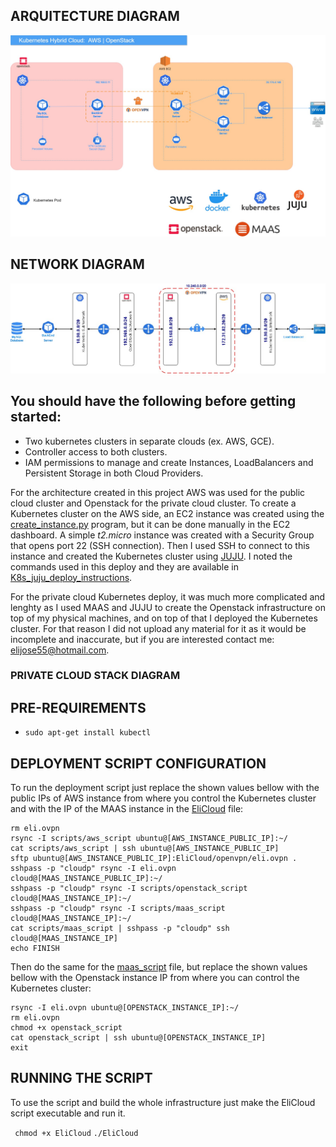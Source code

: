 ## ARQUITECTURE DIAGRAM
![Hybrid_Cloud.jpg](https://github.com/elijose55/EliCloud/blob/master/images/Hybrid%20Cloud.jpg)

## NETWORK DIAGRAM
![network_diagram.jpg](https://github.com/elijose55/EliCloud/blob/master/images/Network%20Diagram%20(1).jpg)

## You should have the following before getting started:
- Two kubernetes clusters in separate clouds (ex. AWS, GCE).
- Controller access to both clusters.
- IAM permissions to manage and create Instances, LoadBalancers and Persistent Storage in both Cloud Providers.

For the architecture created in this project AWS was used for the public cloud cluster and Openstack for the private cloud cluster.
To create a Kubernetes cluster on the AWS side, an EC2 instance was created using the [create_instance.py](https://github.com/elijose55/EliCloud/blob/master/misc/create_instance.py) program, but it can be done manually in the EC2 dashboard. A simple *t2.micro* instance was created with a Security Group that opens port 22 (SSH connection). Then I used SSH to connect to this instance and created the Kubernetes cluster using [JUJU](https://jaas.ai/docs/installing). I noted the commands used in this deploy and they are available in [K8s_juju_deploy_instructions](https://github.com/elijose55/EliCloud/blob/master/misc/create_instance.py).

For the private cloud Kubernetes deploy, it was much more complicated and lenghty as I used MAAS and JUJU to create the Openstack infrastructure on top of my physical machines, and on top of that I deployed the Kubernetes cluster. For that reason I did not upload any material for it as it would be incomplete and inaccurate, but if you are interested contact me: [elijose55@hotmail.com](mailto:elijose55@hotmail.com).

### PRIVATE CLOUD STACK DIAGRAM







## PRE-REQUIREMENTS
- `sudo apt-get install kubectl`


## DEPLOYMENT SCRIPT CONFIGURATION
To run the deployment script just replace the shown values bellow with the public IPs of AWS instance from where you control the Kubernetes cluster and with the IP of the MAAS instance in the [EliCloud](https://github.com/elijose55/EliCloud/blob/master/EliCloud) file:

```
rm eli.ovpn
rsync -I scripts/aws_script ubuntu@[AWS_INSTANCE_PUBLIC_IP]:~/
cat scripts/aws_script | ssh ubuntu@[AWS_INSTANCE_PUBLIC_IP]
sftp ubuntu@[AWS_INSTANCE_PUBLIC_IP]:EliCloud/openvpn/eli.ovpn .
sshpass -p "cloudp" rsync -I eli.ovpn cloud@[MAAS_INSTANCE_PUBLIC_IP]:~/
sshpass -p "cloudp" rsync -I scripts/openstack_script cloud@[MAAS_INSTANCE_IP]:~/
sshpass -p "cloudp" rsync -I scripts/maas_script cloud@[MAAS_INSTANCE_IP]:~/
cat scripts/maas_script | sshpass -p "cloudp" ssh cloud@[MAAS_INSTANCE_IP]
echo FINISH
```
Then do the same for the [maas_script](https://github.com/elijose55/EliCloud/blob/master/scripts/maas_script) file, but replace the shown values bellow with the Openstack instance IP from where you can control the Kubernetes cluster:

``` 
rsync -I eli.ovpn ubuntu@[OPENSTACK_INSTANCE_IP]:~/
rm eli.ovpn
chmod +x openstack_script
cat openstack_script | ssh ubuntu@[OPENSTACK_INSTANCE_IP]
exit
```


## RUNNING THE SCRIPT

To use the script and build the whole infrastructure just make the EliCloud script executable and run it.

`` 
chmod +x EliCloud
``
``
./EliCloud
``


